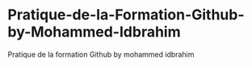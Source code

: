 # Pratique-de-la-Formation-Github-by-Mohammed-Idbrahim
 Pratique de la formation Github by mohammed idbrahim
